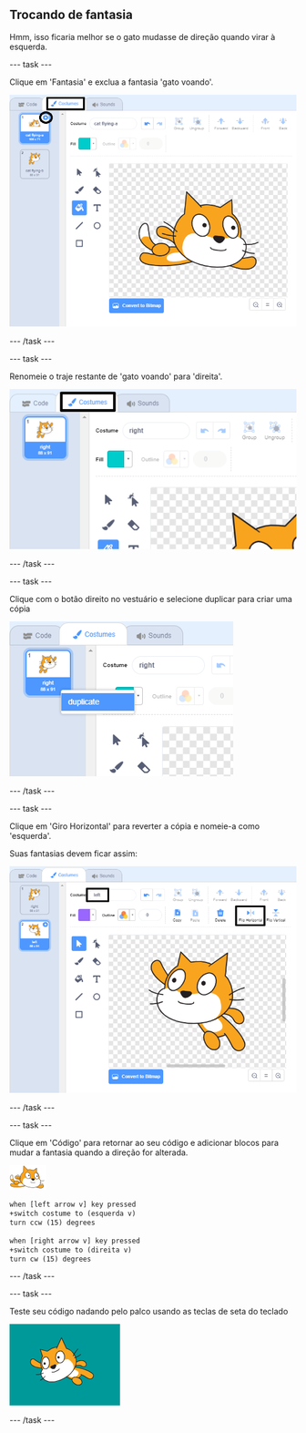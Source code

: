 ## Trocando de fantasia

Hmm, isso ficaria melhor se o gato mudasse de direção quando virar à esquerda.

--- task ---

Clique em 'Fantasia' e exclua a fantasia 'gato voando'.

![Aba de "vestuário" e ícone de "deletar" estão destacados no traje](images/swim-delete-a.png)

--- /task ---

--- task ---

Renomeie o traje restante de 'gato voando' para 'direita'.

![nome à direita destacado na guia fantasia](images/swim-costume-right.png)

--- /task ---

--- task ---

Clique com o botão direito no vestuário e selecione duplicar para criar uma cópia

![menu de fantasia com duplicado destacado](images/swim-costume-duplicate.png)

--- /task ---

--- task ---

Clique em 'Giro Horizontal' para reverter a cópia e nomeie-a como 'esquerda'.

Suas fantasias devem ficar assim:

![nova fantasia está à esquerda com o ícone de giro e o nome destacado](images/swim-costume-left.png)

--- /task ---

--- task ---

Clique em 'Código' para retornar ao seu código e adicionar blocos para mudar a fantasia quando a direção for alterada.

![Gato nadador](images/swimmer-sprite.png)

```blocks3
when [left arrow v] key pressed
+switch costume to (esquerda v)
turn ccw (15) degrees

when [right arrow v] key pressed
+switch costume to (direita v)
turn cw (15) degrees
```

--- /task ---

--- task ---

Teste seu código nadando pelo palco usando as teclas de seta do teclado

![Gato virando para a esquerda](images/swim-test-left.png)

--- /task ---
